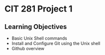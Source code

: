 # CIT 281 Project 1

## Learning Objectives

- Basic Unix Shell commands
- Install and Configure Git using the Unix shell
- Github overview
